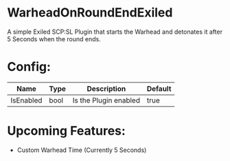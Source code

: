 # WarheadOnRoundEndExiled
A simple Exiled SCP:SL Plugin that starts the Warhead and detonates it after 5 Seconds when the round ends.

# Config:
| Name | Type | Description | Default |
| ---- | ---- | ---- | ---- |
| IsEnabled | bool | Is the Plugin enabled | true |

# Upcoming Features:
- Custom Warhead Time (Currently 5 Seconds)
